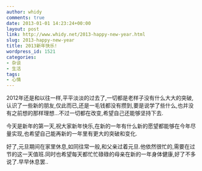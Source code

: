 ```yaml
---
author: whidy
comments: true
date: 2013-01-01 14:23:24+00:00
layout: post
link: http://www.whidy.net/2013-happy-new-year.html
slug: 2013-happy-new-year
title: 2013新年快乐!
wordpress_id: 1521
categories:
- 杂谈
- 生活
tags:
- 心情
---
```


2012年还是和以往一样,平平淡淡的过去了,一切都是老样子没有什么大大的突破,认识了一些新的朋友,仅此而已,还是一毛钱都没有攒到,要是说学了些什么,也并没有之前想的那样理想...不过一切都在改变,希望自己还能够坚持下去.

今天是新年的第一天,祝大家新年快乐,在新的一年有什么新的愿望都能够在今年尽量实现,也希望自己能再新的一年里有更大的突破和变化.

好了,元旦期间在家里休息,如同往常一般,和父亲过着元旦.他依然很忙的,需要在过节的这一天值班.同时也希望每天都忙忙碌碌的母亲在新的一年身体健康,好了不多说了.早早休息罢..
